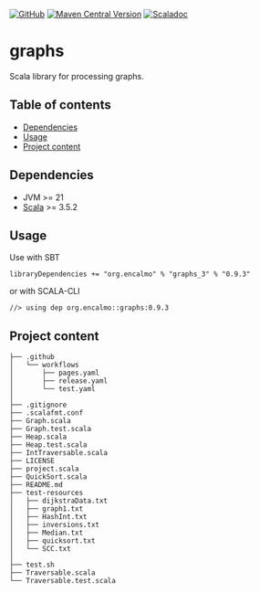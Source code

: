 <a href="https://github.com/encalmo/graphs">![GitHub](https://img.shields.io/badge/github-%23121011.svg?style=for-the-badge&logo=github&logoColor=white)</a> <a href="https://central.sonatype.com/artifact/org.encalmo/graphs_3" target="_blank">![Maven Central Version](https://img.shields.io/maven-central/v/org.encalmo/graphs_3?style=for-the-badge)</a> <a href="https://encalmo.github.io/graphs/scaladoc/org/encalmo/data.html" target="_blank"><img alt="Scaladoc" src="https://img.shields.io/badge/docs-scaladoc-red?style=for-the-badge"></a>

# graphs

Scala library for processing graphs.

## Table of contents

- [Dependencies](#dependencies)
- [Usage](#usage)
- [Project content](#project-content)

## Dependencies

   - JVM >= 21
   - [Scala](https://www.scala-lang.org) >= 3.5.2

## Usage

Use with SBT

    libraryDependencies += "org.encalmo" % "graphs_3" % "0.9.3"

or with SCALA-CLI

    //> using dep org.encalmo::graphs:0.9.3


## Project content

```
├── .github
│   └── workflows
│       ├── pages.yaml
│       ├── release.yaml
│       └── test.yaml
│
├── .gitignore
├── .scalafmt.conf
├── Graph.scala
├── Graph.test.scala
├── Heap.scala
├── Heap.test.scala
├── IntTraversable.scala
├── LICENSE
├── project.scala
├── QuickSort.scala
├── README.md
├── test-resources
│   ├── dijkstraData.txt
│   ├── graph1.txt
│   ├── HashInt.txt
│   ├── inversions.txt
│   ├── Median.txt
│   ├── quicksort.txt
│   └── SCC.txt
│
├── test.sh
├── Traversable.scala
└── Traversable.test.scala
```

